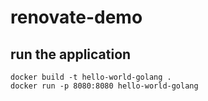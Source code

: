 # renovate-demo

## run the application
```
docker build -t hello-world-golang .
docker run -p 8080:8080 hello-world-golang

```